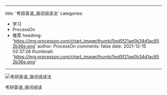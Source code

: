 
---
title: '考研英语_唐迟阅读法'
categories: 
 - 学习
 - ProcessOn
 - 推荐
headimg: 'https://img.processon.com/chart_image/thumb/5ed5f21ae0b34d1ac852b36e.png'
author: ProcessOn
comments: false
date: 2021-12-15 02:37:26
thumbnail: 'https://img.processon.com/chart_image/thumb/5ed5f21ae0b34d1ac852b36e.png'
---

<div>   
<img class="thumb" alt="考研英语_唐迟阅读法" src="https://img.processon.com/chart_image/thumb/5ed5f21ae0b34d1ac852b36e.png" referrerpolicy="no-referrer">
<p>考研英语_唐迟阅读</p>  
</div>
            